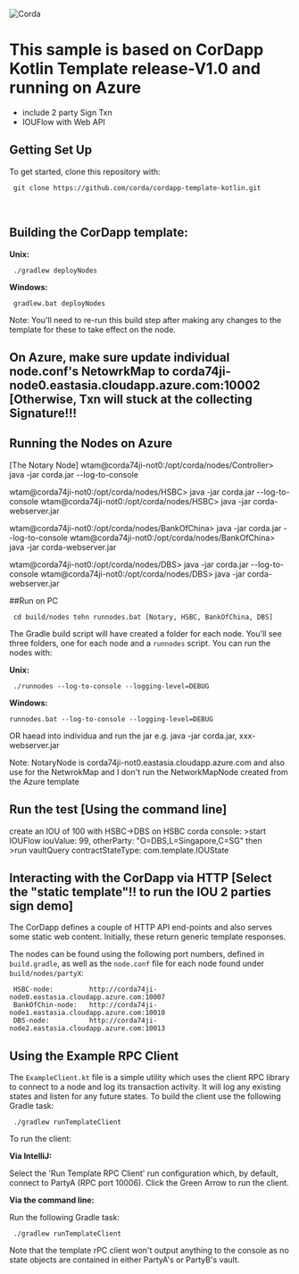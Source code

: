 ![Corda](https://www.corda.net/wp-content/uploads/2016/11/fg005_corda_b.png)

# This sample is based on CorDapp Kotlin Template release-V1.0 and running on Azure
- include 2 party Sign Txn
- IOUFlow with Web API 

## Getting Set Up

To get started, clone this repository with:

     git clone https://github.com/corda/cordapp-template-kotlin.git

​     
## Building the CorDapp template:

**Unix:** 

     ./gradlew deployNodes

**Windows:**

     gradlew.bat deployNodes

Note: You'll need to re-run this build step after making any changes to
the template for these to take effect on the node.

## On Azure, make sure update individual node.conf's NetowrkMap to corda74ji-node0.eastasia.cloudapp.azure.com:10002  [Otherwise, Txn will stuck at the collecting Signature!!!

## Running the Nodes on Azure
[The Notary Node]
wtam@corda74ji-not0:/opt/corda/nodes/Controller> java -jar corda.jar --log-to-console

wtam@corda74ji-not0:/opt/corda/nodes/HSBC> java -jar corda.jar --log-to-console
wtam@corda74ji-not0:/opt/corda/nodes/HSBC> java -jar corda-webserver.jar

wtam@corda74ji-not0:/opt/corda/nodes/BankOfChina> java -jar corda.jar --log-to-console
wtam@corda74ji-not0:/opt/corda/nodes/BankOfChina> java -jar corda-webserver.jar

wtam@corda74ji-not0:/opt/corda/nodes/DBS> java -jar corda.jar --log-to-console
wtam@corda74ji-not0:/opt/corda/nodes/DBS> java -jar corda-webserver.jar

##Run on PC

     cd build/nodes tehn runnodes.bat [Notary, HSBC, BankOfChina, DBS]

The Gradle build script will have created a folder for each node. You'll
see three folders, one for each node and a `runnodes` script. You can
run the nodes with:

**Unix:**

     ./runnodes --log-to-console --logging-level=DEBUG

**Windows:**

    runnodes.bat --log-to-console --logging-level=DEBUG

OR haead into individua and run the jar e.g. java -jar corda.jar, xxx-webserver.jar

Note: NotaryNode is corda74ji-not0.eastasia.cloudapp.azure.com and also use for the NetwrokMap and I don't run the NetworkMapNode created from the Azure template

## Run the test [Using the command line]
create an IOU of 100 with HSBC->DBS
on HSBC corda console: 
	>start IOUFlow iouValue: 99, otherParty: "O=DBS,L=Singapore,C=SG"
then   
	>run vaultQuery contractStateType: com.template.IOUState

## Interacting with the CorDapp via HTTP [Select the "static template"!! to run the IOU 2 parties sign demo]

The CorDapp defines a couple of HTTP API end-points and also serves some
static web content. Initially, these return generic template responses.

The nodes can be found using the following port numbers, defined in 
`build.gradle`, as well as the `node.conf` file for each node found
under `build/nodes/partyX`:

     HSBC-node: 		http://corda74ji-node0.eastasia.cloudapp.azure.com:10007
     BankOfChin-node: 	http://corda74ji-node1.eastasia.cloudapp.azure.com:10010
	 DBS-node:			http://corda74ji-node2.eastasia.cloudapp.azure.com:10013


## Using the Example RPC Client

The `ExampleClient.kt` file is a simple utility which uses the client
RPC library to connect to a node and log its transaction activity.
It will log any existing states and listen for any future states. To build 
the client use the following Gradle task:

     ./gradlew runTemplateClient

To run the client:

**Via IntelliJ:**

Select the 'Run Template RPC Client'
run configuration which, by default, connect to PartyA (RPC port 10006). Click the
Green Arrow to run the client.

**Via the command line:**

Run the following Gradle task:

     ./gradlew runTemplateClient
     
Note that the template rPC client won't output anything to the console as no state 
objects are contained in either PartyA's or PartyB's vault.

